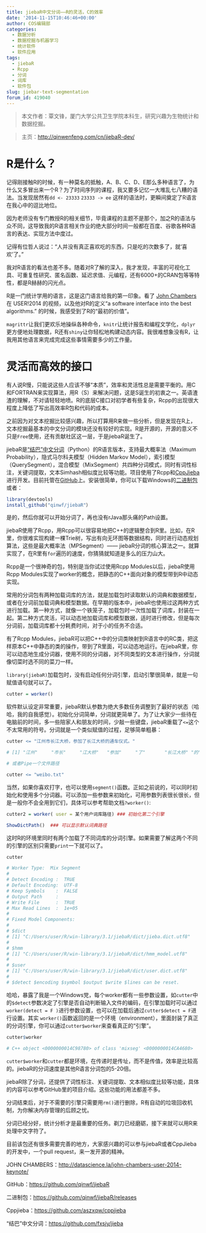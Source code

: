 ```yaml
---
title: jiebaR中文分词——R的灵活，C的效率
date: '2014-11-15T10:46:46+00:00'
author: COS编辑部
categories:
  - 数据分析
  - 数据挖掘与机器学习
  - 统计软件
  - 软件应用
tags:
  - jiebaR
  - Rcpp
  - 分词
  - 词库
  - 软件包
slug: jiebar-text-segmentation
forum_id: 419040
---
```


> 本文作者：覃文锋，厦门大学公共卫生学院本科生，研究兴趣为生物统计和数据挖掘。

> 主页：<http://qinwenfeng.com/cn/jiebaR-dev/>

# R是什么？

记得刚接触R的时候，有一种莫名的抵触，A、B、C、D、E那么多种语言了，为什么又多冒出来一个R？为了时间序列的课程，我又要多记忆一大堆乱七八糟的语法。当发现居然有`dd <- 23333` `23333 -> ee` 这样的语法时，更瞬间奠定了R语言在我心中的逗比地位。

因为老师没有专门教授R的相关细节，毕竟课程的主题不是那个，加之R的语法与众不同，这导致我的R语言相关作业的绝大部分时间一般都在百度、谷歌各种R语言的表达、实现方法中度过。<!--more-->

记得有位哲人说过：“人并没有真正喜欢吃的东西，只是吃的次数多了，就‘喜欢’了。”

我对R语言的看法也差不多。随着对R了解的深入，我才发现，丰富的可视化工具、可重复性研究、匿名函数、延迟求值、元编程，还有6000+的CRAN包等等特性，都是R赫赫的闪光点。

R是一门统计学用的语言，这是这门语言给我的第一印象。看了 [John Chambers](http://datascience.la/john-chambers-user-2014-keynote/) 在 USER!2014 的视频，以及他对R的定义“a software interface into the best algorithms.” 的时候，我感受到了R的“最初的价值”。

`magrittr`让我们更欢乐地操纵各种命令，`knitr`让统计报告和编程文学化，`dplyr`更方便地处理数据，R还有`shiny`让你轻松地构建动态内容。我很难想象没有R，让我用其他语言来完成完成这些事情需要多少的工作量。

# 灵活而高效的接口

有人说R慢，只能说这些人应该不够“本质”，效率和灵活性总是需要平衡的。用C和FORTRAN来实现算法，用R（S）来解决问题，这是S诞生的初衷之一。英语渣渣的理解，不对请轻轻地喷。R的底层C接口对初学者有些复杂，Rcpp的出现很大程度上降低了写出高效率R包和代码的成本。

之前因为对文本挖掘比较感兴趣，所以打算用R来做一些分析，但是发现在R上，文本挖掘最基本的中文分词的模块还没有较好的实现。R是开源的，开源的意义不只是`Free`使用，还有贡献社区这一层，于是jiebaR诞生了。

jiebaR是[“结巴”中文分词](https://github.com/fxsjy/jieba)（Python）的R语言版本，支持最大概率法（Maximum Probability），隐式马尔科夫模型（Hidden Markov Model），索引模型（QuerySegment），混合模型（MixSegment）共四种分词模式，同时有词性标注，关键词提取，文本Simhash相似度比较等功能。项目使用了Rcpp和[CppJieba](https://github.com/aszxqw/cppjieba)进行开发。目前托管在[GitHub](https://github.com/qinwf/jiebaR)上。安装很简单，你可以下载Windows的[二进制包](https://github.com/qinwf/jiebaR/releases)或者：

```r
library(devtools)
install_github("qinwf/jiebaR"）
```

是的，然后你就可以开始分词了，再也没有rJava那头痛的Path设置。

jiebaR使用了Rcpp，用Rcpp可以很容易地把C++的逻辑整合到R里。比如，在R里，你很难实现构建一棵Trie树，写出有向无环图等数据结构，同时进行动态规划算法，这些是最大概率法（MPSegment）—— jiebaR分词的核心算法之一。就算实现了，在R里有`for`遍历的速度，你猜猜就知道是多么的压力山大。

Rcpp是一个很神奇的包，特别是当你试过使用Rcpp Modules以后，jiebaR使用Rcpp Modules实现了worker的概念，把静态的C++面向对象的模型带到R中动态实现。

常用的分词包有两种加载词库的方法，就是加载包时读取默认的词典和数据模型，或者在分词前加载词典和模型数据。在早期的版本中，jiebaR也使用过这两种方式进行加载。第一种方式，就像一个铁笼子，加载包时一次性加载了词库，封装在一起。第二种方式灵活，可以动态地加载词库和模型数据，适时进行修改，但是每次分词前，加载词库都十分耗费时间，对于小的任务不合适。

有了Rcpp Modules，jiebaR可以把C++中的分词类映射到R语言中的RC类，把这样原本C++中静态的类的操作，带到了R里面，可以动态地运行。在jiebaR里，你可以动态地生成分词器，使用不同的分词器，对不同类型的文本进行操作，分词就像切菜时选不同的菜刀一样。

`library(jiebaR)`加载包时，没有启动任何分词引擎，启动引擎很简单，就是一句赋值语句就可以了。

```r
cutter = worker()
```

软件默认设定非常重要，jiebaR默认参数为绝大多数任务调整到了最好的状态（哈哈，我的自我感觉）。初始化分词简单，分词就更简单了。为了让大家少一些待在电脑前的时间，多一些陪家人和朋友的时间，少敲一些键盘，jiebaR重载了`<=`这个不太常用的符号。分词就是一个类似赋值的过程，足够简单粗暴：

```r
cutter <= "江州市长江大桥，参加了长江大桥的通车仪式。" 

# [1] "江州"     "市长"     "江大桥"   "参加"     "了"       "长江大桥" "的"       "通车"     "仪式"  

# 或者Pipe一个文件路径

cutter <= "weibo.txt"
```

当然，如果你喜欢打字，也可以使用`segment()`函数。正如之前说的，可以同时初始化和使用多个分词器。可以添加一些参数来初始化，可用参数列表很长很长，但是一般你不会全用到它们，具体可以参考帮助文档`?worker()`:

```r
cutter2 = worker( user = 某个用户词库路径) ### 初始化第二个引擎

ShowDictPath()  ### 可以显示默认词典路径
```

这时R的环境里同时有两个加载了不同词库的分词引擎。如果需要了解这两个不同的引擎的区别只需要`print`一下就可以了。

```r
cutter

# Worker Type:  Mix Segment
# 
# Detect Encoding :  TRUE
# Default Encoding:  UTF-8
# Keep Symbols    :  FALSE
# Output Path     :  
# Write File      :  TRUE
# Max Read Lines  :  1e+05
# 
# Fixed Model Components:  
# 
# $dict
# [1] "C:/Users/user/R/win-library/3.1/jiebaR/dict/jieba.dict.utf8"
# 
# $hmm
# [1] "C:/Users/user/R/win-library/3.1/jiebaR/dict/hmm_model.utf8"
# 
# $user
# [1] "C:/Users/user/R/win-library/3.1/jiebaR/dict/user.dict.utf8"
# 
# $detect $encoding $symbol $output $write $lines can be reset.
```

哈哈，暴露了我是一个Windows党，每个worker都有一些参数设置，如`cutter`中的`$detect`参数决定了引擎是否自动判断输入文件的编码，在引擎加载时可以通过`worker(detect = F )`进行参数设置，也可以在加载后通过`cutter$detect = F`进行设置。其实 `worker()`函数返回的是一个环境（environment），里面封装了真正的分词引擎，你可以通过`cutter$worker`来查看真正的“引擎”。

```r
cutter$worker

# C++ object <0000000014C98780> of class 'mixseg' <0000000014CA4680>
```

`cutter$worker`和`cutter`都是环境，在传递时是传址，而不是传值，效率是比较高的。jiebaR的分词速度是其他R语言分词包的5-20倍。

jiebaR除了分词，还提供了词性标注、关键词提取、文本相似度比较等功能，具体的内容可以参考GitHub里的项目介绍。这些功能的用法都差不多。

分词结束后，对于不需要的引擎只需要用`rm()`进行删除，R有自动的垃圾回收机制，为你解决内存管理的后顾之忧。

分词已经分好，统计分析才是最重要的任务。剃刀已经磨砺，接下来就可以用R来处理中文字符了。

目前该包还有很多需要完善的地方，大家感兴趣的可以参与jiebaR或者CppJieba的开发中，一个pull request，来一发开源的精神。

JOHN CHAMBERS：<http://datascience.la/john-chambers-user-2014-keynote/>
  
GitHub：<https://github.com/qinwf/jiebaR>
  
二进制包：<https://github.com/qinwf/jiebaR/releases>
  
Cppjieba：<https://github.com/aszxqw/cppjieba>
  
“结巴”中文分词：<https://github.com/fxsjy/jieba>
